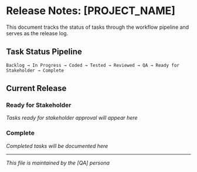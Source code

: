 # Release Notes: [PROJECT_NAME]

This document tracks the status of tasks through the workflow pipeline and serves as the release log.

## Task Status Pipeline

```
Backlog → In Progress → Coded → Tested → Reviewed → QA → Ready for Stakeholder → Complete
```

## Current Release

### Ready for Stakeholder

*Tasks ready for stakeholder approval will appear here*

### Complete

*Completed tasks will be documented here*

---

*This file is maintained by the [QA] persona*
